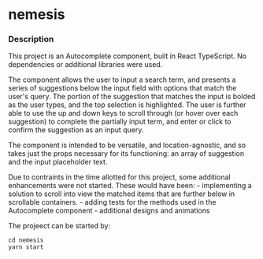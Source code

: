 # nemesis

### Description

This project is an Autocomplete component, built in React TypeScript. No dependencies or additional libraries were used.

The component allows the user to input a search term, and presents a series of suggestions below the input field with options that match the user's query. The portion of the suggestion that matches the input is bolded as the user types, and the top selection is highlighted. The user is further able to use the up and down  keys to scroll through (or hover over each suggestion) to complete the partially input term, and enter or click to confirm the suggestion as an input query.

The component is intended to be versatile, and location-agnostic, and so takes just the props necessary for its functioning: an array of suggestion and the input placeholder text.

Due to contraints in the time allotted for this project, some additional enhancements were not started. These would have been:
	- implementing a solution to scroll into view the matched items that are further below in scrollable containers.
	- adding tests for the methods used in the Autocomplete component
	- additional designs and animations
	
	
The projeect can be started by:

`cd nemesis`
<br>
`yarn start`

